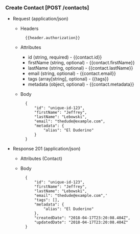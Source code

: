 ### Create Contact [POST /contacts]

+ Request (application/json)
    + Headers
    
            {{header.authorization}}
        
    + Attributes
        + id (string, required) - {{contact.id}}
        + firstName (string, optional) - {{contact.firstName}}
        + lastName (string, optional) - {{contact.lastName}}
        + email (string, optional) - {{contact.email}}
        + tags (array[string], optional) - {{tags}}
        + metadata (object, optional) - {{contact.metadata}}

    + Body

            {
                "id": "unique-id-123",
                "firstName": "Jeffrey",
                "lastName": "Lebowski",
                "email": "thedude@example.com",
                "metadata": {
                    "alias": "El Duderino"
                }
            }
    
+ Response 201 (application/json)
    + Attributes (Contact)

    + Body
            
            {
                "id": "unique-id-123",
                "firstName": "Jeffrey",
                "lastName": "Lebowski",
                "email": "thedude@example.com",'
                "tags": [],
                "metadata": {
                    "alias": "El Duderino"
                },
                "createdDate": "2018-04-17T23:20:08.404Z",
                "updatedDate": "2018-04-17T23:20:08.404Z"
            }
